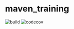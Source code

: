 # maven_training

![build](https://github.com/Anysnz/maven_training/actions/workflows/build.yml/badge.svg)
[![codecov](https://codecov.io/gh/Anysnz/maven_training/branch/main/graph/badge.svg)](https://codecov.io/gh/Anysnz/maven_training)
